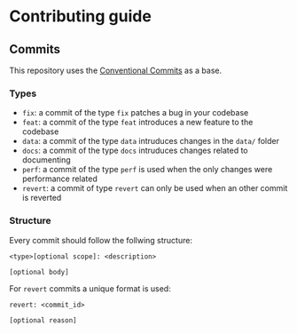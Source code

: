 # Contributing guide

## Commits

This repository uses the [Conventional Commits](https://www.conventionalcommits.org/en/v1.0.0/) as a base.

### Types
- `fix`: a commit of the type `fix` patches a bug in your codebase
- `feat`: a commit of the type `feat` introduces a new feature to the codebase
- `data`: a commit of the type `data` intruduces changes in the `data/` folder
- `docs`: a commit of the type `docs` intruduces changes related to documenting
- `perf`: a commit of the type `perf` is used when the only changes were performance related
- `revert`: a commit of type `revert` can only be used when an other commit is reverted


### Structure

Every commit should follow the follwing structure:
```
<type>[optional scope]: <description>

[optional body]
```

For `revert` commits a unique format is used:
```
revert: <commit_id>

[optional reason]
```